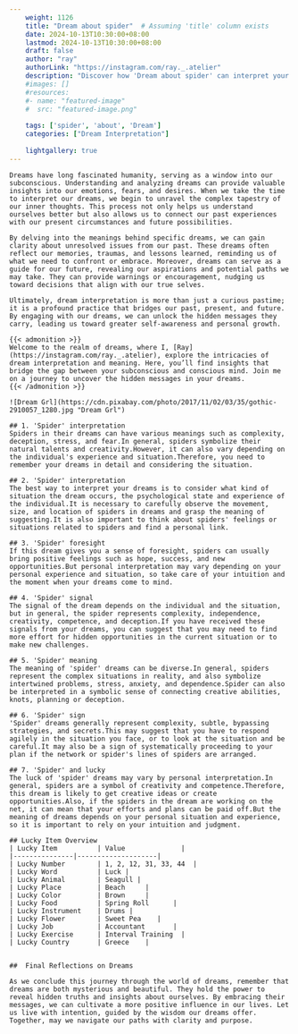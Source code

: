 ```yaml
---
    weight: 1126
    title: "Dream about spider"  # Assuming 'title' column exists
    date: 2024-10-13T10:30:00+08:00
    lastmod: 2024-10-13T10:30:00+08:00
    draft: false
    author: "ray"
    authorLink: "https://instagram.com/ray._.atelier"
    description: "Discover how 'Dream about spider' can interpret your future and uncover its significant meanings in your life."
    #images: []
    #resources:
    #- name: "featured-image"
    #  src: "featured-image.png"
    
    tags: ['spider', 'about', 'Dream']
    categories: ["Dream Interpretation"]
    
    lightgallery: true
---
```

    
    Dreams have long fascinated humanity, serving as a window into our subconscious. Understanding and analyzing dreams can provide valuable insights into our emotions, fears, and desires. When we take the time to interpret our dreams, we begin to unravel the complex tapestry of our inner thoughts. This process not only helps us understand ourselves better but also allows us to connect our past experiences with our present circumstances and future possibilities.
    
    By delving into the meanings behind specific dreams, we can gain clarity about unresolved issues from our past. These dreams often reflect our memories, traumas, and lessons learned, reminding us of what we need to confront or embrace. Moreover, dreams can serve as a guide for our future, revealing our aspirations and potential paths we may take. They can provide warnings or encouragement, nudging us toward decisions that align with our true selves.
    
    Ultimately, dream interpretation is more than just a curious pastime; it is a profound practice that bridges our past, present, and future. By engaging with our dreams, we can unlock the hidden messages they carry, leading us toward greater self-awareness and personal growth.
    
    {{< admonition >}}
    Welcome to the realm of dreams, where I, [Ray](https://instagram.com/ray._.atelier), explore the intricacies of dream interpretation and meaning. Here, you’ll find insights that bridge the gap between your subconscious and conscious mind. Join me on a journey to uncover the hidden messages in your dreams.
    {{< /admonition >}}
    
    ![Dream Grl](https://cdn.pixabay.com/photo/2017/11/02/03/35/gothic-2910057_1280.jpg "Dream Grl")
    
    ## 1. 'Spider' interpretation
    Spiders in their dreams can have various meanings such as complexity, deception, stress, and fear.In general, spiders symbolize their natural talents and creativity.However, it can also vary depending on the individual's experience and situation.Therefore, you need to remember your dreams in detail and considering the situation.
    
    ## 2. 'Spider' interpretation
    The best way to interpret your dreams is to consider what kind of situation the dream occurs, the psychological state and experience of the individual.It is necessary to carefully observe the movement, size, and location of spiders in dreams and grasp the meaning of suggesting.It is also important to think about spiders' feelings or situations related to spiders and find a personal link.
    
    ## 3. 'Spider' foresight
    If this dream gives you a sense of foresight, spiders can usually bring positive feelings such as hope, success, and new opportunities.But personal interpretation may vary depending on your personal experience and situation, so take care of your intuition and the moment when your dreams come to mind.
    
    ## 4. 'Spider' signal
    The signal of the dream depends on the individual and the situation, but in general, the spider represents complexity, independence, creativity, competence, and deception.If you have received these signals from your dreams, you can suggest that you may need to find more effort for hidden opportunities in the current situation or to make new challenges.
    
    ## 5. 'Spider' meaning
    The meaning of 'spider' dreams can be diverse.In general, spiders represent the complex situations in reality, and also symbolize intertwined problems, stress, anxiety, and dependence.Spider can also be interpreted in a symbolic sense of connecting creative abilities, knots, planning or deception.
    
    ## 6. 'Spider' sign
    'Spider' dreams generally represent complexity, subtle, bypassing strategies, and secrets.This may suggest that you have to respond agilely in the situation you face, or to look at the situation and be careful.It may also be a sign of systematically proceeding to your plan if the network or spider's lines of spiders are arranged.
    
    ## 7. 'Spider' and lucky
    The luck of 'spider' dreams may vary by personal interpretation.In general, spiders are a symbol of creativity and competence.Therefore, this dream is likely to get creative ideas or create opportunities.Also, if the spiders in the dream are working on the net, it can mean that your efforts and plans can be paid off.But the meaning of dreams depends on your personal situation and experience, so it is important to rely on your intuition and judgment.
    
    ## Lucky Item Overview
    | Lucky Item          | Value              |
    |---------------|--------------------|
    | Lucky Number        | 1, 2, 12, 31, 33, 44  |
    | Lucky Word          | Luck |
    | Lucky Animal        | Seagull |
    | Lucky Place         | Beach     |
    | Lucky Color         | Brown     |
    | Lucky Food          | Spring Roll      |
    | Lucky Instrument    | Drums |
    | Lucky Flower        | Sweet Pea    |
    | Lucky Job           | Accountant       |
    | Lucky Exercise      | Interval Training  |
    | Lucky Country       | Greece    |
    
    
    ##  Final Reflections on Dreams
    
    As we conclude this journey through the world of dreams, remember that dreams are both mysterious and beautiful. They hold the power to reveal hidden truths and insights about ourselves. By embracing their messages, we can cultivate a more positive influence in our lives. Let us live with intention, guided by the wisdom our dreams offer. Together, may we navigate our paths with clarity and purpose.
    